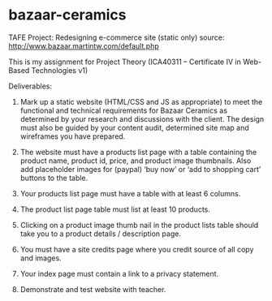 # bazaar-ceramics
TAFE Project: Redesigning e-commerce site (static only)
source: http://www.bazaar.martintw.com/default.php

This is my assignment for Project Theory (ICA40311 – Certificate IV in Web-Based Technologies v1)


Deliverables:	

1.	Mark up a static website (HTML/CSS and JS as appropriate) to meet the functional and technical requirements for Bazaar Ceramics as determined by your research and discussions with the client. The design must also be guided by your content audit, determined site map and wireframes you have prepared.

2.	The website must have a products list page with a table containing the product name, product id, price, and product image thumbnails. Also add placeholder images for (paypal) ‘buy now’ or ‘add to shopping cart’ buttons to the table.

3.	Your products list page must have a table with at least 6 columns.

4.	The product list page table must list at least 10 products.

5.	Clicking on a product image thumb nail in the product lists table should take you to a product details / description page.

6.	You must have a site credits page where you credit source of all copy and images.

7.	Your index page must contain a link to a privacy statement.

8.	Demonstrate and test website with teacher.

